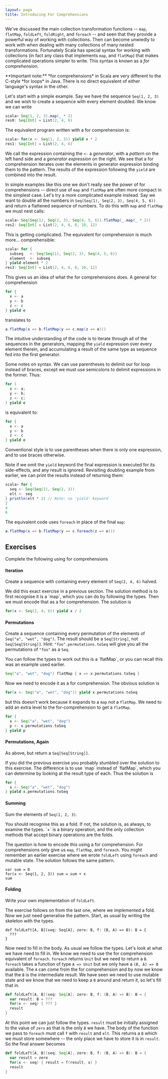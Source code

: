 ```yaml
---
layout: page
title: Introducing For Comprehensions
---
```


We've discussed the main collection transformation functions -- `map`, `flatMap`, `foldLeft`, `foldRight`, and `foreach` -- and seen that they provide a powerful way of working with collections. Then can become unwiedly to work with when dealing with many collections of many nested transformations. Fortunately Scala has special syntax for working with collections (in fact any class that implements `map`, and `flatMap`) that makes complicated operations simpler to write. This syntax is known as a *for comprehension*.

<div class="alert alert-warning">
**Important note:** *for comprehensions* in Scala are very different to the C-style *for loops* in Java. There is no direct equivalent of either language's syntax in the other.
</div>

Let's start with a simple example. Say we have the sequence `Seq(1, 2, 3)` and we wish to create a sequence with every element doubled. We know we can write

~~~ scala
scala> Seq(1, 2, 3).map(_ * 2)
res0: Seq[Int] = List(2, 4, 6)
~~~

The equivalent program written with a for comprehension is:

~~~ scala
scala> for(x <- Seq(1, 2, 3)) yield x * 2
res1: Seq[Int] = List(2, 4, 6)
~~~

We call the expression containing the `<-` a *generator*, with a *pattern* on the left hand side and a *generator expression* on the right. We see that a for comprehension iterates over the elements in generator expression binding them to the pattern. The results of the expression following the `yield` are combined into the result.

In simple examples like this one we don't really see the power of for comprehensions -- direct use of `map` and `flatMap` are often more compact in the simplest case. Let's try a more complicated example instead. Say we want to double all the numbers in `Seq(Seq(1), Seq(2, 3), Seq(4, 5, 6))` and return a flattened sequence of numbers. To do this with `map` and `flatMap` we must nest calls:

~~~ scala
scala> Seq(Seq(1), Seq(2, 3), Seq(4, 5, 6)).flatMap(_.map(_ * 2))
res2: Seq[Int] = List(2, 4, 6, 8, 10, 12)
~~~

This is getting complicated. The equivalent for comprehension is much more... comprehensible:

~~~ scala
scala> for {
  subseq   <- Seq(Seq(1), Seq(2, 3), Seq(4, 5, 6))
  element  <- subseq
} yield element * 2
res3: Seq[Int] = List(2, 4, 6, 8, 10, 12)
~~~

This gives us an idea of what the for comprehensions does. A general for comprehension

~~~ scala
for {
  x <- a
  y <- b
  z <- c
} yield e
~~~

translates to

~~~ scala
a.flatMap(x => b.flatMap(y => c.map(z => e)))
~~~

The intuitive understanding of the code is to iterate through all of the sequences in the generators, mapping the `yield` expression over every element therein, and accumulating a result of the same type as sequence fed into the first generator.

Some notes on syntax. We can use parentheses to delimit our for loop instead of braces, except we must use semicolons to delimit expressions in the former. Thus:

~~~ scala
for (
  x <- a;
  y <- b;
  z <- c;
) yield e
~~~

is equivalent to:

~~~ scala
for {
  x <- a
  y <- b
  z <- c
} yield e
~~~

Conventional style is to use parentheses when there is only one expression, and to use braces otherwise.

Note if we omit the `yield` keyword the final expression is executed for its side-effects, and any result is ignored. Revisiting doubling example from earlier, we can print the results instead of returning them:

~~~ scala
scala> for {
  seq <- Seq(Seq(1), Seq(2, 3))
  elt <- seq
} println(elt * 2) // Note: no 'yield' keyword
2
4
6
~~~

The equivalent code uses `foreach` in place of the final `map`:

~~~ scala
a.flatMap(x => b.flatMap(y => c.foreach(z => e)))
~~~

## Exercises

Complete the following using for comprehensions

#### Iteration

Create a sequence with containing every element of `Seq(2, 4, 6)` halved.

<div class="solution">
We did this exact exercise in a previous section. The solution method is to first recognise it is a `map`, which you can do by following the types. Then we must encode that as a for comprehension. The solution is

~~~ scala
for(x <- Seq(2, 4, 6)) yield x / 2
~~~
</div>

#### Permutations

Create a sequence containing every permutation of the elements of `Seq("a", "wet", "dog")`. The result should be a `Seq[String]`, not `Seq[Seq[String]]`. Hint: `"foo".permutations.toSeq` will give you all the permutations of `"foo"` as a `Seq`.

<div class="solution">
You can follow the types to work out this is a `flatMap`, or you can recall this was an example used earlier.

~~~ scala
Seq("a", "wet", "dog") flatMap { x => x.permutations.toSeq }
~~~

Now we need to encode it as a for comprehension. The obvious solution is

~~~ scala
for(x <- Seq("a", "wet", "dog")) yield x.permutations.toSeq
~~~

but this doesn't work because it expands to a `map` not a `flatMap`. We need to add an extra level to the for-comprehension to get a `flatMap`.

~~~ scala
for {
  x <- Seq("a", "wet", "dog")
  p <- x.permutations.toSeq
} yield p
~~~
</div>

#### Permutations, Again

As above, but return a `Seq[Seq[String]]`.

<div class="solution">
If you did the previous exercise you probably stumbled over the solution to this exercise. The difference is to use `map` instead of `flatMap`, which you can determine by looking at the result type of each. Thus the solution is

~~~ scala
for {
  x <- Seq("a", "wet", "dog")
} yield x.permutations.toSeq
~~~
</div>

#### Summing

Sum the elements of `Seq(1, 2, 3)`.

<div class="solution">
You should recognise this as a fold. If not, the solution is, as always, to examine the types. `+` is a binary operation, and the only collection methods that accept binary operations are the folds.

The question is how to encode this using a for comprehension. For comprehensions only give us `map`, `flatMap`, and `foreach`. You might remember an earlier exercise where we wrote `foldLeft` using `foreach` and mutable state. The solution follows the same pattern.

~~~
var sum = 0
for(x <- Seq(1, 2, 3)) sum = sum + x
sum
~~~
</div>

#### Folding

Write your own implementation of `foldLeft`.

<div class="solution">
The exercise follows on from the last one, where we implemented a fold. Now we just need generalise the pattern. Start, as usual by writing the skeleton with the types.

~~~
def foldLeft[A, B](seq: Seq[A], zero: B, f: (B, A) => B): B = {
  ???
}
~~~

Now need to fill in the body. As usual we follow the types. Let's look at what we have need to fill in. We know we need to use the for comprehension equivalent of `foreach`. `foreach` returns `Unit` but we need to return a `B`. `foreach` takes a function of type `A => Unit` but we only have a `(B, A) => B` available. The `A` can come from the for comprehension and by now we know that the `B` is the intermediate result. We have seen we need to use mutable state and we know that we need to keep a `B` around and return it, so let's fill that in.

~~~ scala
def foldLeft[A, B](seq: Seq[A], zero: B, f: (B, A) => B): B = {
  var result: B = ???
  for(x <- seq) { ??? }
  result
}
~~~

At this point we can just follow the types. `result` must be initially assigned to the value of `zero` as that is the only `B` we have. The body of the function we pass to `foreach` must call `f` with `result` and `elt`. This returns a `B` which we must store somewhere -- the only place we have to store it is in `result`. So the final answer becomes

~~~ scala
def foldLeft[A, B](seq: Seq[A], zero: B, f: (B, A) => B): B = {
  var result = zero
  for(x <- seq) { result = f(result, x) }
  result
}
~~~
</div>
